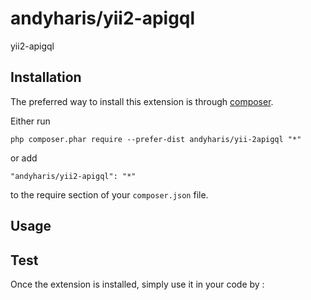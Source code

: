 andyharis/yii2-apigql
==========
yii2-apigql

Installation
------------

The preferred way to install this extension is through [composer](http://getcomposer.org/download/).

Either run

```
php composer.phar require --prefer-dist andyharis/yii-2apigql "*"
```

or add

```
"andyharis/yii2-apigql": "*"
```

to the require section of your `composer.json` file.


Usage
-----
Test
----
Once the extension is installed, simply use it in your code by  :

```php
